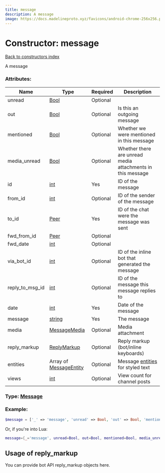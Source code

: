 ```yaml
---
title: message
description: A message
image: https://docs.madelineproto.xyz/favicons/android-chrome-256x256.png
---
```

# Constructor: message  
[Back to constructors index](index.md)



A message

### Attributes:

| Name     |    Type       | Required | Description |
|----------|---------------|----------|-------------|
|unread|[Bool](../types/Bool.md) | Optional|
|out|[Bool](../types/Bool.md) | Optional|Is this an outgoing message|
|mentioned|[Bool](../types/Bool.md) | Optional|Whether we were mentioned in this message|
|media\_unread|[Bool](../types/Bool.md) | Optional|Whether there are unread media attachments in this message|
|id|[int](../types/int.md) | Yes|ID of the message|
|from\_id|[int](../types/int.md) | Optional|ID of the sender of the message|
|to\_id|[Peer](../types/Peer.md) | Yes|ID of the chat were the message was sent|
|fwd\_from\_id|[Peer](../types/Peer.md) | Optional|
|fwd\_date|[int](../types/int.md) | Optional|
|via\_bot\_id|[int](../types/int.md) | Optional|ID of the inline bot that generated the message|
|reply\_to\_msg\_id|[int](../types/int.md) | Optional|ID of the message this message replies to|
|date|[int](../types/int.md) | Yes|Date of the message|
|message|[string](../types/string.md) | Yes|The message|
|media|[MessageMedia](../types/MessageMedia.md) | Optional|Media attachment|
|reply\_markup|[ReplyMarkup](../types/ReplyMarkup.md) | Optional|Reply markup (bot/inline keyboards)|
|entities|Array of [MessageEntity](../types/MessageEntity.md) | Optional|Message [entities](https://core.telegram.org/api/entities) for styled text|
|views|[int](../types/int.md) | Optional|View count for channel posts|



### Type: [Message](../types/Message.md)


### Example:

```php
$message = ['_' => 'message', 'unread' => Bool, 'out' => Bool, 'mentioned' => Bool, 'media_unread' => Bool, 'id' => int, 'from_id' => int, 'to_id' => Peer, 'fwd_from_id' => Peer, 'fwd_date' => int, 'via_bot_id' => int, 'reply_to_msg_id' => int, 'date' => int, 'message' => 'string', 'media' => MessageMedia, 'reply_markup' => ReplyMarkup, 'entities' => [MessageEntity, MessageEntity], 'views' => int];
```  


Or, if you're into Lua:

```lua
message={_='message', unread=Bool, out=Bool, mentioned=Bool, media_unread=Bool, id=int, from_id=int, to_id=Peer, fwd_from_id=Peer, fwd_date=int, via_bot_id=int, reply_to_msg_id=int, date=int, message='string', media=MessageMedia, reply_markup=ReplyMarkup, entities={MessageEntity}, views=int}

```



## Usage of reply_markup

You can provide bot API reply_markup objects here.  


